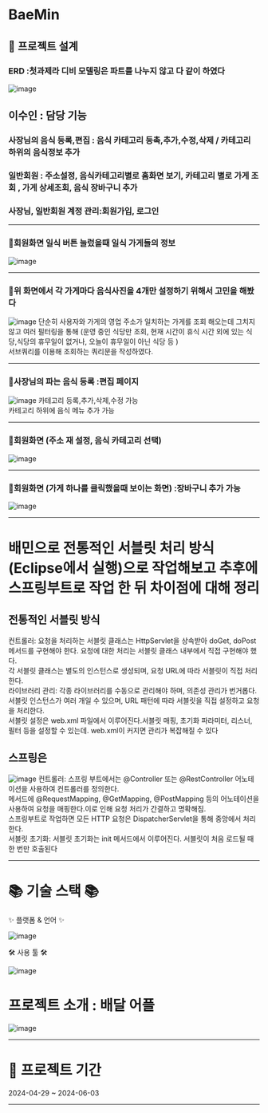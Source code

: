

# BaeMin
## 🧱 프로젝트 설계
 ### ERD :첫과제라 디비 모델링은 파트를 나누지 않고 다 같이 하였다 
![image](https://github.com/user-attachments/assets/d23ec0ac-f70b-4c1e-802e-347109661c91)


 ## 이수인 : 담당 기능
 ### 사장님의 음식 등록,편집 : 음식 카테고리 등촉,추가,수정,삭제 / 카테고리 하위의 음식정보 추가
 ### 일반회원 : 주소설정, 음식카테고리별로 홈화면 보기, 카테고리 별로 가게 조회 , 가게 상세조회, 음식 장바구니 추가 
 ###  사장님, 일반회원 계정 관리:회원가입, 로그인
 * * ** * ** * ** * ** * ** * ** * ** * ** * ** * ** * ** * ** * ** * ** * ** * ** * ** * ** * *  
### 🔸회원화면 일식 버튼 눌렀을때 일식 가게들의 정보 
![image](https://github.com/user-attachments/assets/081f2e64-2e5d-40e9-9b78-3510628b14ee)
* * ** * ** * ** * ** * ** * ** * ** * ** * ** * ** * ** * ** * ** * ** * ** * ** * ** * ** * *  
### 🔸위 화면에서 각 가게마다 음식사진을 4개만 설정하기 위해서 고민을 해봤다
![image](https://github.com/user-attachments/assets/a2e41dbe-673d-4376-ab58-601e5a7c6e1a)
단순히 사용자와 가게의 영업 주소가 일치하는 가게를 조회 해오는데 그치지 않고 여러 필터링을 통해 (운영 중인 식당만 조회, 현재 시간이 휴식 시간 외에 있는 식당,식당의 휴무일이 없거나, 오늘이 휴무일이 아닌 식당 등 )
<br>
서브쿼리를 이용해 조회하는 쿼리문을 작성하였다.
* * ** * ** * ** * ** * ** * ** * ** * ** * ** * ** * ** * ** * ** * ** * ** * ** * ** * ** * *  
 ### 🔸사장님의 파는 음식 등록 :편집 페이지
![image](https://github.com/user-attachments/assets/8af2ddb8-bc26-4547-bdfb-4b0438b12cef)
 카테고리 등록,추가,삭제,수정 가능 
 <br>
 카테고리 하위에 음식 메뉴 추가 가능
 * * ** * ** * ** * ** * ** * ** * ** * ** * ** * ** * ** * ** * ** * ** * ** * ** * ** * ** * *  
### 🔸회원화면 (주소 재 설정, 음식 카테고리 선택)
![image](https://github.com/user-attachments/assets/9d170a02-a189-4e4c-93a2-aa28058f556a)
* * ** * ** * ** * ** * ** * ** * ** * ** * ** * ** * ** * ** * ** * ** * ** * ** * ** * ** * *  
### 🔸회원화면 (가게 하나를 클릭했을때 보이는 화면) :장바구니 추가 가능
![image](https://github.com/user-attachments/assets/614cb95e-cfe7-4f1f-ac69-22621800b7dc)

* * ** * ** * ** * ** * ** * ** * ** * ** * ** * ** * ** * ** * ** * ** * ** * ** * ** * ** * *  
 # 배민으로 전통적인 서블릿 처리 방식 (Eclipse에서 실행)으로 작업해보고 추후에 스프링부트로 작업 한 뒤 차이점에 대해 정리
  ## 전통적인 서블릿 방식 
 컨트롤러: 요청을 처리하는 서블릿 클래스는 HttpServlet을 상속받아 doGet, doPost 메서드를 구현해야 한다. 요청에 대한 처리는 서블릿 클래스 내부에서 직접 구현해야 했다.
    <br>
 각 서블릿 클래스는 별도의 인스턴스로 생성되며, 요청 URL에 따라 서블릿이 직접 처리한다.
    <br>
 라이브러리 관리: 각종 라이브러리를 수동으로 관리해야 하며, 의존성 관리가 번거롭다.
    <br>
 서블릿 인스턴스가 여러 개일 수 있으며, URL 패턴에 따라 서블릿을 직접 설정하고 요청을 처리한다.
    <br>
 서블릿 설정은 web.xml 파일에서 이루어진다.서블릿 매핑, 초기화 파라미터, 리스너, 필터 등을 설정할 수 있는데. web.xml이 커지면 관리가 복잡해질 수 있다 
   ## 스프링은
   ![image](https://github.com/user-attachments/assets/d5404042-f6b1-495b-b663-cfaa538a95f0)
   컨트롤러: 스프링 부트에서는 @Controller 또는 @RestController 어노테이션을 사용하여 컨트롤러를 정의한다.
   <br>
   메서드에 @RequestMapping, @GetMapping, @PostMapping 등의 어노테이션을 사용하여 요청을 매핑한다.이로 인해 요청 처리가 간결하고 명확해짐.
   <br>
   스프링부트로 작업하면 모든 HTTP 요청은 DispatcherServlet을 통해 중앙에서 처리한다.
   <br>
서블릿 초기화: 서블릿 초기화는 init 메서드에서 이루어진다. 서블릿이 처음 로드될 때 한 번만 호출된다
* * ** * ** * ** * ** * ** * ** * ** * ** * ** * ** * ** * ** * ** * ** * ** * ** * ** * ** * *  
 # 📚 기술 스택 📚
✨ 플랫폼 & 언어 ✨

![image](https://github.com/user-attachments/assets/21e67bd2-b816-4b16-86bb-0cb5b83d1997)

🛠 사용 툴 🛠

![image](https://github.com/user-attachments/assets/2601a8c3-fe2e-42d6-bb59-bd1f366c410a)



# 프로젝트 소개 : 배달 어플 
![image](https://github.com/user-attachments/assets/c0645535-5975-4114-ac52-8df3c3d0294c)
* * ** * ** * ** * ** * ** * ** * ** * ** * ** * ** * ** * ** * ** * ** * ** * ** * ** * ** * *  

 #  📅 프로젝트 기간
2024-04-29 ~ 2024-06-03
* * ** * ** * ** * ** * ** * ** * ** * ** * ** * ** * ** * ** * ** * ** * ** * ** * ** * ** * *  












 

